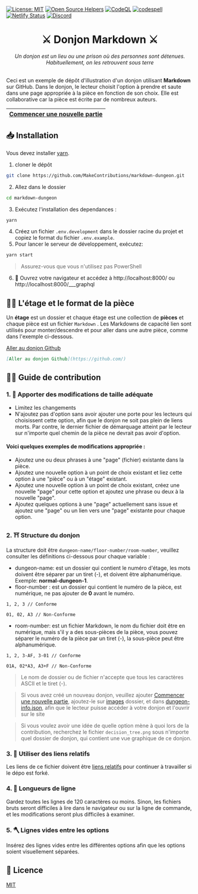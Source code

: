 [![License: MIT](https://img.shields.io/badge/License-MIT-blue.svg)](https://opensource.org/licenses/MIT)
[![Open Source Helpers](https://www.codetriage.com/makecontributions/markdown-dungeon/badges/users.svg)](https://www.codetriage.com/makecontributions/markdown-dungeon)
[![CodeQL](https://github.com/MakeContributions/markdown-dungeon/actions/workflows/codeql-analysis.yml/badge.svg)](https://github.com/MakeContributions/markdown-dungeon/actions/workflows/codeql-analysis.yml)
[![codespell](https://github.com/MakeContributions/markdown-dungeon/actions/workflows/codespell.yml/badge.svg)](https://github.com/MakeContributions/markdown-dungeon/actions/workflows/codespell.yml)
[![Netlify Status](https://api.netlify.com/api/v1/badges/320e6533-33ab-402c-bfb9-ebac1881b260/deploy-status)](https://app.netlify.com/sites/markdown-dungeon/deploys)
[![Discord](https://img.shields.io/discord/863049619734790185?color=7389D8&logo=discord&logoColor=ffffff&label=&labelColor=6A7EC2)](https://discord.gg/ydWxdqbTyK)

<div align="center">
    <h1>⚔️ Donjon Markdown ⚔️</h1>
    <i>Un donjon est un lieu ou une prison où des personnes sont détenues. Habituellement, on les retrouvent sous terre</i>
</div>
<br>

Ceci est un exemple de dépôt d'illustration d'un donjon utilisant **Markdown** sur GitHub.
Dans le donjon, le lecteur choisit l'option à prendre et saute dans une page appropriée à la pièce en fonction de son choix.
Elle est collaborative car la pièce est écrite par de nombreux auteurs.

| [Commencer une nouvelle partie](./start-new-game.md) |
| --------------------------------------- |

## 📥 Installation

Vous devez installer [yarn](https://www.npmjs.com/package/yarn).

1. cloner le dépôt

```bash
git clone https://github.com/MakeContributions/markdown-dungeon.git
```

2. Allez dans le dossier

```bash
cd markdown-dungeon
```

3. Exécutez l'installation des dependances :

```bash
yarn
```

4. Créez un fichier `.env.development` dans le dossier racine du projet et copiez le format du fichier `.env.example`.
5. Pour lancer le serveur de développement, exécutez:

```bash
yarn start
```

> Assurez-vous que vous n'utilisez pas PowerShell

6. 🎉 Ouvrez votre navigateur et accédez à http://localhost:8000/ ou http://localhost:8000/___graphql

## 👷‍♂️ L'étage et le format de la pièce

Un **étage** est un dossier et chaque étage est une collection de **pièces** et chaque pièce est un fichier `Markdown` .
Les Markdowns de capacité lien sont utilisés pour monter/descendre et pour aller dans une autre pièce, comme dans l'exemple ci-dessous.

[Aller au donjon Github](https://github.com/)

```markdown
[Aller au donjon Github](https://github.com/)
```

## 👩‍💻 Guide de contribution

### 1. 📐 Apporter des modifications de taille adéquate

- Limitez les changements
- N'ajoutez pas d'option sans avoir ajouter une porte pour les lecteurs qui choisissent cette option,
  afin que le donjon ne soit pas plein de liens morts. Par contre, le dernier fichier de démarquage atteint par le lecteur sur n'importe quel chemin de la pièce ne devrait pas avoir d'option.

#### Voici quelques exemples de modifications appropriée :

- Ajoutez une ou deux phrases à une "page" (fichier) existante dans la pièce.
- Ajoutez une nouvelle option à un point de choix existant et liez cette option à une "pièce" ou à un "étage" existant.
- Ajoutez une nouvelle option à un point de choix existant, créez une nouvelle "page" pour cette option et ajoutez une phrase ou deux à la nouvelle "page".
- Ajoutez quelques options à une "page" actuellement sans issue et ajoutez une "page" ou un lien vers une "page" existante pour chaque option.

### 2. ⛩ Structure du donjon

La structure doit être `dungeon-name/floor-number/room-number`, veuillez consulter les définitions ci-dessous pour chaque variable :

- dungeon-name: est un dossier qui contient le numéro d'étage, les mots doivent être séparer par un tiret (-), et doivent être alphanumérique. Exemple: **normal-dungeon-1**.
- floor-number : est un dossier qui contient le numéro de la pièce, est numérique, ne pas ajouter de **0** avant le numéro.

```textile
1, 2, 3 // Conforme

01, 02, A3 // Non-Conforme
```

- room-number: est un fichier Markdown, le nom du fichier doit être en numérique, mais s'il y a des sous-pièces de la pièce, vous pouvez séparer le numéro de la pièce par un tiret (-), la sous-pièce peut être alphanumérique.

```textile
1, 2, 3-AF, 3-01 // Conforme

01A, 02*A3, A3+F // Non-Conforme
```

> Le nom de dossier ou de fichier n'accepte que tous les caractères ASCII et le tiret (-).

> Si vous avez créé un nouveau donjon, veuillez ajouter [Commencer une nouvelle partie](./start-new-game.md), ajoutez-le sur [images](./static/images) dossier, et dans [dungeon-info.json](./src/data/dungeon-info.json), afin que le lecteur puisse accéder à votre donjon et l'ouvrir sur le site

> Si vous voulez avoir une idée de quelle option mène à quoi lors de la contribution, recherchez le fichier `decision_tree.png`  sous n'importe quel dossier de donjon, qui contient une vue graphique de ce donjon.

### 3. 🔗 Utiliser des liens relatifs

Les liens de ce fichier doivent être [liens relatifs](https://www.coffeecup.com/help/articles/absolute-vs-relative-pathslinks/) pour continuer à travailler si le dépo est forké.

### 4. 📏 Longueurs de ligne

Gardez toutes les lignes de 120 caractères ou moins. Sinon, les fichiers bruts seront difficiles à lire dans le navigateur ou sur la ligne de commande, et les modifications seront plus difficiles à examiner.

### 5. 🪓 Lignes vides entre les options

Insérez des lignes vides entre les différentes options afin que les options soient visuellement séparées.

## 📝 Licence

[MIT](./LICENSE)
